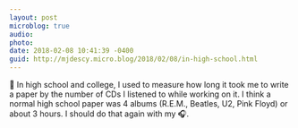 ```yaml
---
layout: post
microblog: true
audio: 
photo: 
date: 2018-02-08 10:41:39 -0400
guid: http://mjdescy.micro.blog/2018/02/08/in-high-school.html
---
```

🎵 In high school and college, I used to measure how long it took me to write a paper by the number of CDs I listened to while working on it. I think a normal high school paper was 4 albums (R.E.M., Beatles, U2, Pink Floyd) or about 3 hours. I should do that again with my 🎧.
